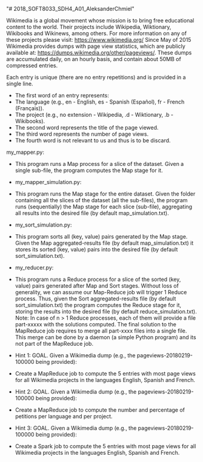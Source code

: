 "# 2018_SOFT8033_SDH4_A01_AleksanderChmiel" 

Wikimedia is a global movement whose mission is to bring free educational content to the
world. Their projects include Wikipedia, Wiktionary, Wikibooks and Wikinews, among others.
For more information on any of these projects please visit: https://www.wikimedia.org/
Since May of 2015 Wikimedia provides dumps with page view statistics, which are publicly
available at: https://dumps.wikimedia.org/other/pageviews/. These dumps are accumulated
daily, on an hourly basis, and contain about 50MB of compressed entries. 

Each entry is unique (there are no entry repetitions) and is provided in a single line.
- The first word of an entry represents:
- The language (e.g., en - English, es - Spanish (Español), fr - French (Français)).
- The project (e.g., no extension - Wikipedia, .d - Wiktionary, .b - Wikibooks).
- The second word represents the title of the page viewed.
- The third word represents the number of page views.
- The fourth word is not relevant to us and thus is to be discard. 

my_mapper.py:
- This program runs a Map process for a slice of the dataset.
Given a single sub-file, the program computes the Map stage for it.

- my_mapper_simulation.py:
- This program runs the Map stage for the entire dataset.
Given the folder containing all the slices of the dataset (all the sub-files), the
program runs (sequentially) the Map stage for each slice (sub-file), aggregating
all results into the desired file (by default map_simulation.txt). 

- my_sort_simulation.py:
- This program sorts all (key, value) pairs generated by the Map stage.
Given the Map aggregated-results file (by default map_simulation.txt) it stores
its sorted (key, value) pairs into the desired file (by default sort_simulation.txt).

- my_reducer.py:
- This program runs a Reduce process for a slice of the sorted (key, value) pairs
generated after Map and Sort stages.
Without loss of generality, we can assume our Map-Reduce job will trigger 1
Reduce process. Thus, given the Sort aggregated-results file (by default
sort_simulation.txt) the program computes the Reduce stage for it, storing the
results into the desired file (by default reduce_simulation.txt).
Note: In case of n > 1 Reduce processes, each of them will provide a file
part-xxxxx with the solutions computed. The final solution to the MapReduce job
requires to merge all part-xxxx files into a single file. This merge can be done by
a daemon (a simple Python program) and its not part of the MapReduce job.

- Hint 1:
GOAL.
Given a Wikimedia dump (e.g., the pageviews-20180219-100000 being provided):
- Create a MapReduce job to compute the 5 entries with most page views for all
Wikimedia projects in the languages English, Spanish and French. 

- Hint 2:
GOAL.
Given a Wikimedia dump (e.g., the pageviews-20180219-100000 being provided):
- Create a MapReduce job to compute the number and percentage of petitions per
language and per project.

- Hint 3:
GOAL.
Given a Wikimedia dump (e.g., the pageviews-20180219-100000 being provided):
- Create a Spark job to compute the 5 entries with most page views for all Wikimedia
projects in the languages English, Spanish and French. 

